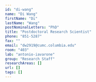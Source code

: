 ```yaml
---
id: "di-wang"
name: "Di Wang"
firstName: "Di"
lastName: "Wang"
postNominalLetters: "PhD"
title: "Postdoctoral Research Scientist"
phone: "851-5287"
fax: ""
email: "dw2919@cumc.columbia.edu"
room: "403"
lab: "antonio-iavarone"
group: "Research Staff"
researchAreas: []
url: []
tags: []
---
```

